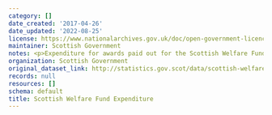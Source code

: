 ```yaml
---
category: []
date_created: '2017-04-26'
date_updated: '2022-08-25'
license: https://www.nationalarchives.gov.uk/doc/open-government-licence/version/3/
maintainer: Scottish Government
notes: <p>Expenditure for awards paid out for the Scottish Welfare Fund</p>
organization: Scottish Government
original_dataset_link: http://statistics.gov.scot/data/scottish-welfare-fund-expenditure
records: null
resources: []
schema: default
title: Scottish Welfare Fund Expenditure
---
```

